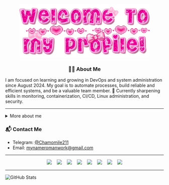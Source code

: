 <div align="center">
  <img src="https://github.com/MyNameRoman/MyNameRoman/raw/main/welcome-to-my-profile.gif?raw=true" height="170" />


### 🧑‍💻 About Me
</div>
I am focused on learning and growing in DevOps and system administration since August 2024.  
My goal is to automate processes, build reliable and efficient systems, and be a valuable team member. 🚀  
Currently sharpening skills in monitoring, containerization, CI/CD, Linux administration, and security.

---

<details>
<summary>More about me</summary>

### 🛠️ Core Skills & Tech Stack

**Monitoring & Alerting:**  
Zabbix, Prometheus, Grafana, Alertmanager

**Containerization & CI/CD:**  
Kubernetes, Docker, Docker Compose, TeamCity, GitHub, Ansible

**System Administration:**  
Linux (Ubuntu, Debian), Bash, Active Directory, EMPO, VMware, Terminal Service Manager, JumpServer

**Networking & Security:**  
VPN (3x-ui, VLESS, Reality, Outline), TCP/IP, UFW, DNS, AdGuard Home, fail2ban, SSH port changes for security

**Message Brokers:**  
RabbitMQ

**Remote Access & Management:**  
AnyDesk, RDP, MobXterm, Termius

**Cloud Platforms:**  
Yandex Cloud

**Architecture & Integrations:**  
Microservices interaction (Docker/local), cron jobs, symbolic links

---

### 🛠️ Responsibilities & Experience

- Monitoring services using Zabbix (diagnostics, escalation)  
- Troubleshooting and scaling RabbitMQ, managing pod restarts  
- Using EMPO for investigations and object analysis  
- Administering Active Directory: managing access, locks, accounts  
- Configuring VPNs and Avaya telephony; supporting staff via AnyDesk, RDP  
- Managing Kubernetes pods: restarts and scaling  
- Participating in releases via TeamCity  
- Collaborating through Confluence and service owners  
- Terminal management: restarting services, session handling, monitoring  
- Reporting and incident management  
- Handling tickets via HelpDesk  

---

### 🚀 Projects & Achievements

**Freelance / VPN Project / Personal:**  
- Migrated VPN from Outline to VLESS + Reality + Flow (xtls-rprx-vision)  
- Tuned BBR, automated geo-file updates, scheduled nightly backups  
- Implemented Telegram alerts for monitoring  
- Supported 15+ users with 4+ TB monthly traffic, providing setup and help  
- Resulted in 60% speed increase and 45% latency reduction  

**Ansible Automation:**  
- Configured Docker and Nginx with playbooks  
- Managed dynamic and static inventories  

**Additional projects:**  
- Monitoring system: Prometheus + Grafana with Telegram alerts (15 min reaction time)  
- AdGuard Home setup for ad filtering and faster site loads  
- Bash scripts automating log cleanup, disk space checks, updates via cron and Telegram  
- Security hardening: UFW, SSH keys, RKHunter, fail2ban, SSH port changes  
- Automated job applications on HH.ru (auto-removal of rejections, auto-resume boosts, notifications)  

---

### 🌱 Future Plans

- Master Terraform for Infrastructure as Code (IaC)  
- Deepen Kubernetes and CI/CD knowledge  
- Contribute to open-source projects  

</details>

### 📬 Contact Me

- Telegram: [@Chamomile211](https://t.me/Chamomile211)  
- Email: mynameromanwork@gmail.com  

---

<div align="center" style="white-space: nowrap;">
  <span style="display: inline-block; margin: 0 6px;">
    <img src="https://icon.icepanel.io/Technology/svg/Grafana.svg" height="96" />
  </span>
  <span style="display: inline-block; margin: 0 6px;">
    <img src="https://cdn.iconscout.com/icon/free/png-128/docker-3628734-3029959.png" height="96" />
  </span>
  <span style="display: inline-block; margin: 0 6px;">
    <img src="https://icon.icepanel.io/Technology/svg/Kubernetes.svg" height="96" />
  </span>
  <span style="display: inline-block; margin: 0 6px;">
    <img src="https://icon.icepanel.io/Technology/png-shadow-512/Linux.png" height="96" />
  </span>
  <span style="display: inline-block; margin: 0 6px;">
    <img src="https://icon.icepanel.io/Technology/svg/Prometheus.svg" height="96" />
  </span>
  <span style="display: inline-block; margin: 0 6px;">
    <img src="https://images.icon-icons.com/2699/PNG/512/zabbix_logo_icon_167937.png" height="96" />
  </span>
  <span style="display: inline-block; margin: 0 6px;">
    <img src="https://images.icon-icons.com/350/PNG/512/bash_36261.png" height="96" />
  </span>
  <span style="display: inline-block; margin: 0 6px;">
    <img src="https://images.icon-icons.com/2699/PNG/512/rabbitmq_logo_icon_170810.png" height="96" />
  </span>
</div>

---

![GitHub Stats](https://github-readme-stats.vercel.app/api?username=MyNameRoman&show_icons=true&theme=tokyonight)  
</div>
